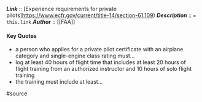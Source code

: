 ***Link***      :: [Experience requirements for private pilots]https://www.ecfr.gov/current/title-14/section-61.109)
***Description***      :: `= this.link`
***Author*** :: [[FAA]]

#### Key Quotes
* a person who applies for a private pilot certificate with an airplane category and single-engine class rating must...
* log at least 40 hours of flight time that includes at least 20 hours of flight training from an authorized instructor and 10 hours of solo flight training
* the training must include at least...

#source
